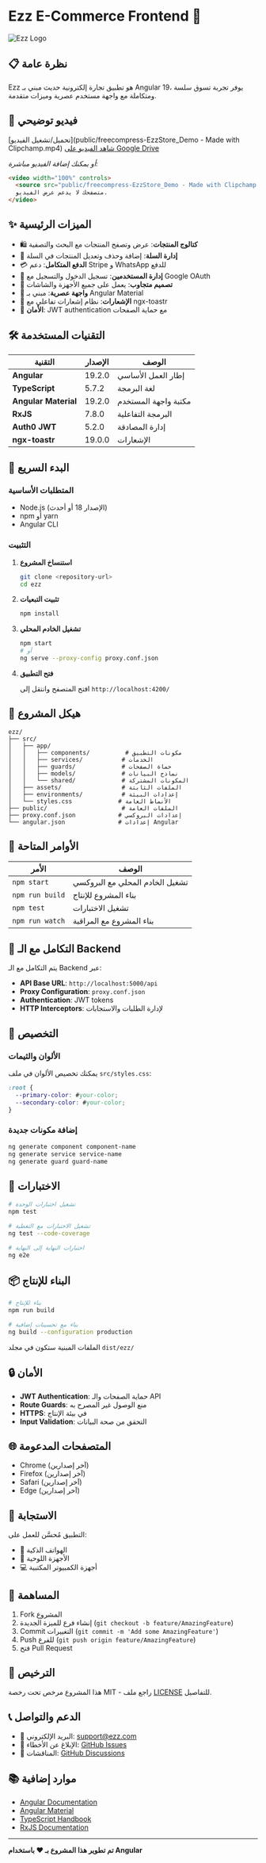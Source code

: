 # Ezz E-Commerce Frontend 🛒

![Ezz Logo](public/EZZlogo.ico)

## 📋 نظرة عامة

Ezz هو تطبيق تجارة إلكترونية حديث مبني بـ Angular 19، يوفر تجربة تسوق سلسة ومتكاملة مع واجهة مستخدم عصرية وميزات متقدمة.

## 🎥 فيديو توضيحي

<!-- أضف رابط الفيديو هنا -->
[تحميل/تشغيل الفيديو](public/freecompress-EzzStore_Demo - Made with Clipchamp.mp4)
[شاهد الفيديو على Google Drive](https://drive.google.com/drive/folders/1xfyJjqauAKvKS2ohfz2D75_HnJjYiM_O)

*أو يمكنك إضافة الفيديو مباشرة:*

```html
<video width="100%" controls>
  <source src="public/freecompress-EzzStore_Demo - Made with Clipchamp.mp4" type="video/mp4">
  متصفحك لا يدعم عرض الفيديو.
</video>
```

## ✨ الميزات الرئيسية

- 🛍️ **كتالوج المنتجات**: عرض وتصفح المنتجات مع البحث والتصفية
- 🛒 **إدارة السلة**: إضافة وحذف وتعديل المنتجات في السلة
- 💳 **الدفع المتكامل**: دعم Stripe و WhatsApp للدفع
- 👤 **إدارة المستخدمين**: تسجيل الدخول والتسجيل مع Google OAuth
- 📱 **تصميم متجاوب**: يعمل على جميع الأجهزة والشاشات
- 🎨 **واجهة عصرية**: مبني بـ Angular Material
- 🔔 **الإشعارات**: نظام إشعارات تفاعلي مع ngx-toastr
- 🔐 **الأمان**: JWT authentication مع حماية الصفحات

## 🛠️ التقنيات المستخدمة

| التقنية | الإصدار | الوصف |
|---------|---------|--------|
| **Angular** | 19.2.0 | إطار العمل الأساسي |
| **TypeScript** | 5.7.2 | لغة البرمجة |
| **Angular Material** | 19.2.0 | مكتبة واجهة المستخدم |
| **RxJS** | 7.8.0 | البرمجة التفاعلية |
| **Auth0 JWT** | 5.2.0 | إدارة المصادقة |
| **ngx-toastr** | 19.0.0 | الإشعارات |

## 🚀 البدء السريع

### المتطلبات الأساسية

- Node.js (الإصدار 18 أو أحدث)
- npm أو yarn
- Angular CLI

### التثبيت

1. **استنساخ المشروع**
   ```bash
   git clone <repository-url>
   cd ezz
   ```

2. **تثبيت التبعيات**
   ```bash
   npm install
   ```

3. **تشغيل الخادم المحلي**
   ```bash
   npm start
   # أو
   ng serve --proxy-config proxy.conf.json
   ```

4. **فتح التطبيق**
   
   افتح المتصفح وانتقل إلى `http://localhost:4200/`

## 📁 هيكل المشروع

```
ezz/
├── src/
│   ├── app/
│   │   ├── components/          # مكونات التطبيق
│   │   ├── services/           # الخدمات
│   │   ├── guards/             # حماة الصفحات
│   │   ├── models/             # نماذج البيانات
│   │   └── shared/             # المكونات المشتركة
│   ├── assets/                 # الملفات الثابتة
│   ├── environments/           # إعدادات البيئة
│   └── styles.css             # الأنماط العامة
├── public/                     # الملفات العامة
├── proxy.conf.json            # إعدادات البروكسي
└── angular.json               # إعدادات Angular
```

## 🔧 الأوامر المتاحة

| الأمر | الوصف |
|-------|--------|
| `npm start` | تشغيل الخادم المحلي مع البروكسي |
| `npm run build` | بناء المشروع للإنتاج |
| `npm test` | تشغيل الاختبارات |
| `npm run watch` | بناء المشروع مع المراقبة |

## 🔗 التكامل مع الـ Backend

يتم التكامل مع الـ Backend عبر:

- **API Base URL**: `http://localhost:5000/api`
- **Proxy Configuration**: `proxy.conf.json`
- **Authentication**: JWT tokens
- **HTTP Interceptors**: لإدارة الطلبات والاستجابات

## 🎨 التخصيص

### الألوان والثيمات

يمكنك تخصيص الألوان في ملف `src/styles.css`:

```css
:root {
  --primary-color: #your-color;
  --secondary-color: #your-color;
}
```

### إضافة مكونات جديدة

```bash
ng generate component component-name
ng generate service service-name
ng generate guard guard-name
```

## 🧪 الاختبارات

```bash
# تشغيل اختبارات الوحدة
npm test

# تشغيل الاختبارات مع التغطية
ng test --code-coverage

# اختبارات النهاية إلى النهاية
ng e2e
```

## 📦 البناء للإنتاج

```bash
# بناء للإنتاج
npm run build

# بناء مع تحسينات إضافية
ng build --configuration production
```

الملفات المبنية ستكون في مجلد `dist/ezz/`

## 🔒 الأمان

- **JWT Authentication**: حماية الصفحات والـ API
- **Route Guards**: منع الوصول غير المصرح به
- **HTTPS**: في بيئة الإنتاج
- **Input Validation**: التحقق من صحة البيانات

## 🌐 المتصفحات المدعومة

- Chrome (آخر إصدارين)
- Firefox (آخر إصدارين)
- Safari (آخر إصدارين)
- Edge (آخر إصدارين)

## 📱 الاستجابة

التطبيق مُحسَّن للعمل على:
- 📱 الهواتف الذكية
- 📱 الأجهزة اللوحية
- 💻 أجهزة الكمبيوتر المكتبية

## 🤝 المساهمة

1. Fork المشروع
2. إنشاء فرع للميزة الجديدة (`git checkout -b feature/AmazingFeature`)
3. Commit التغييرات (`git commit -m 'Add some AmazingFeature'`)
4. Push للفرع (`git push origin feature/AmazingFeature`)
5. فتح Pull Request

## 📄 الترخيص

هذا المشروع مرخص تحت رخصة MIT - راجع ملف [LICENSE](LICENSE) للتفاصيل.

## 📞 الدعم والتواصل

- 📧 البريد الإلكتروني: support@ezz.com
- 🐛 الإبلاغ عن الأخطاء: [GitHub Issues](https://github.com/your-repo/issues)
- 💬 المناقشات: [GitHub Discussions](https://github.com/your-repo/discussions)

## 📚 موارد إضافية

- [Angular Documentation](https://angular.dev/)
- [Angular Material](https://material.angular.io/)
- [TypeScript Handbook](https://www.typescriptlang.org/docs/)
- [RxJS Documentation](https://rxjs.dev/)

---

**تم تطوير هذا المشروع بـ ❤️ باستخدام Angular**

